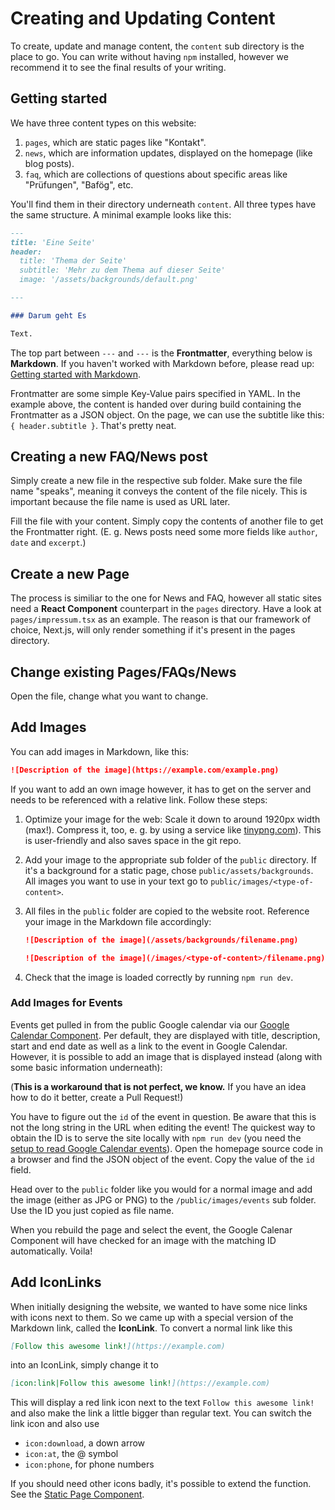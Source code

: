 # Creating and Updating Content

To create, update and manage content, the `content` sub directory is the place
to go. You can write without having `npm` installed, however we recommend it to
see the final results of your writing.

## Getting started

We have three content types on this website:

1. `pages`, which are static pages like "Kontakt".
2. `news`, which are information updates, displayed on the homepage (like blog
   posts).
3. `faq`, which are collections of questions about specific areas like
   "Prüfungen", "Bafög", etc.

You'll find them in their directory underneath `content`. All three types have
the same structure. A minimal example looks like this:

```markdown
---
title: 'Eine Seite'
header:
  title: 'Thema der Seite'
  subtitle: 'Mehr zu dem Thema auf dieser Seite'
  image: '/assets/backgrounds/default.png'

---

### Darum geht Es

Text.
```

The top part between `---` and `---` is the **Frontmatter**, everything below is
**Markdown**. If you haven't worked with Markdown before, please read up:
[Getting started with Markdown](https://www.markdownguide.org/getting-started/).

Frontmatter are some simple Key-Value pairs specified in YAML. In the example
above, the content is handed over during build containing the Frontmatter
as a JSON object. On the page, we can use the subtitle like this:
`{ header.subtitle }`. That's pretty neat.

## Creating a new FAQ/News post

Simply create a new file in the respective sub folder. Make sure the file name
"speaks", meaning it conveys the content of the file nicely. This is important
because the file name is used as URL later.

Fill the file with your content. Simply copy the contents of another file to get
the Frontmatter right. (E. g. News posts need some more fields like `author`,
`date` and `excerpt`.)

## Create a new Page

The process is similiar to the one for News and FAQ, however all static sites
need a **React Component** counterpart in the `pages` directory. Have a look at
`pages/impressum.tsx` as an example. The reason is that our framework of choice,
Next.js, will only render something if it's present in the pages directory.

## Change existing Pages/FAQs/News

Open the file, change what you want to change.

## Add Images

You can add images in Markdown, like this:

```markdown
![Description of the image](https://example.com/example.png)
```

If you want to add an own image however, it has to get on the server and needs
to be referenced with a relative link. Follow these steps:

1. Optimize your image for the web: Scale it down to around 1920px width (max!).
   Compress it, too, e. g. by using a service like
   [tinypng.com](https://tinypng.com)). This is user-friendly and also saves
   space in the git repo.
2. Add your image to the appropriate sub folder of the `public` directory. If
   it's a background for a static page, chose `public/assets/backgrounds`. All
   images you want to use in your text go to `public/images/<type-of-content>`.
3. All files in the `public` folder are copied to the website root. Reference
   your image in the Markdown file accordingly:

   ```markdown
   ![Description of the image](/assets/backgrounds/filename.png)

   ![Description of the image](/images/<type-of-content>/filename.png)
   ```

4. Check that the image is loaded correctly by running `npm run dev`.


### Add Images for Events

Events get pulled in from the public Google calendar via our
[Google Calendar Component](./../components/util/google-calendar.ts). Per
default, they are displayed with title, description, start and end date as well
as a link to the event in Google Calendar. However, it is possible to add an
image that is displayed instead (along with some basic information underneath):

(**This is a workaround that is not perfect, we know.** If you have an idea how
to do it better, create a Pull Request!)

You have to figure out the `id` of the event in question. Be aware that this is
not the long string in the URL when editing the event! The quickest way to
obtain the ID is to serve the site locally with `npm run dev` (you need the
[setup to read Google Calendar events](./calendar-events.md)). Open the homepage
source code in a browser and find the JSON object of the event. Copy the value
of the `id` field.

Head over to the `public` folder like you would for a normal image and add the
image (either as JPG or PNG) to the `/public/images/events` sub folder. Use the
ID you just copied as file name.

When you rebuild the page and select the event, the Google Calenar Component
will have checked for an image with the matching ID automatically. Voila!

## Add IconLinks

When initially designing the website, we wanted to have some nice links with
icons next to them. So we came up with a special version of the Markdown link,
called the **IconLink**. To convert a normal link like this

```markdown
[Follow this awesome link!](https://example.com)
```

into an IconLink, simply change it to

```markdown
[icon:link|Follow this awesome link!](https://example.com)
```

This will display a red link icon next to the text `Follow this awesome link!`
and also make the link a little bigger than regular text. You can switch the
link icon and also use

* `icon:download`, a down arrow
* `icon:at`, the @ symbol
* `icon:phone`, for phone numbers

If you should need other icons badly, it's possible to extend the function. See
the [Static Page Component](./../components/static-page.tsx).
